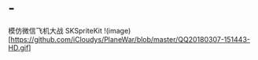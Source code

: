 # -
模仿微信飞机大战 SKSpriteKit
!(image)[https://github.com/iCloudys/PlaneWar/blob/master/QQ20180307-151443-HD.gif]

